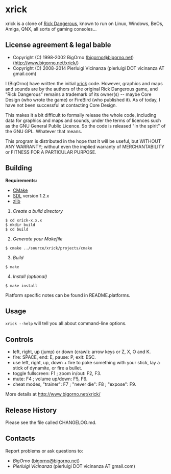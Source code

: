 xrick
=====

xrick is a clone of [Rick Dangerous](http://en.wikipedia.org/wiki/Rick_Dangerous), 
known to run on Linux, Windows, BeOs, Amiga, QNX, all sorts of gaming consoles...

License agreement & legal bable
-------------------------------

* Copyright (C) 1998-2002 BigOrno (bigorno@bigorno.net) (http://www.bigorno.net/xrick/)
* Copyright (C) 2008-2014 Pierluigi Vicinanza (pierluigi DOT vicinanza AT gmail.com)

I (BigOrno) have written the initial [xrick](http://www.bigorno.net/xrick/) code.
However, graphics and maps and sounds are by the authors of the original Rick Dangerous
game, and "Rick Dangerous" remains a trademark of its owner(s) -- maybe
Core Design (who wrote the game) or FireBird (who published it).
As of today, I have not been successful at contacting Core Design.

This makes it a bit difficult to formally release the whole code,
including data for graphics and maps and sounds, under the terms of
licences such as the GNU General Public Licence. So the code is
released "in the spirit" of the GNU GPL. Whatever that means.

This program is distributed in the hope that it will be useful, but
WITHOUT ANY WARRANTY; without even the implied warranty of MERCHANTABILITY
or FITNESS FOR A PARTICULAR PURPOSE.  

Building
--------

**Requirements:**

* [CMake](http://www.cmake.org/)
* [SDL](https://www.libsdl.org/download-1.2.php) version 1.2.x
* [zlib](http://www.zlib.net/)

1. *Create a build directory*
  
  ```
  $ cd xrick-x.x.x
  $ mkdir build
  $ cd build
  ```
  
2. *Generate your Makefile*
  
  `$ cmake ../source/xrick/projects/cmake`

3. *Build*
  
  `$ make`
  
4. *Install (optional)*
  
  `$ make install`

Platform specific notes can be found in README.platforms.

Usage
-----

`xrick --help` will tell you all about command-line options.

Controls
--------

- left, right, up (jump) or down (crawl): arrow keys or Z, X, O and K.
- fire: SPACE, end: E, pause: P, exit: ESC.
- use left, right, up, down + fire to poke something with your stick,
  lay a stick of dynamite, or fire a bullet.
- toggle fullscreen: F1 ; zoom in/out: F2, F3.
- mute: F4 ; volume up/down: F5, F6.
- cheat modes, "trainer": F7 ; "never die": F8 ; "expose": F9.

More details at http://www.bigorno.net/xrick/

Release History
---------------

Please see the file called CHANGELOG.md.

Contacts
--------

Report problems or ask questions to:

* _BigOrno_ (bigorno@bigorno.net)
* _Pierluigi Vicinanza_ (pierluigi DOT vicinanza AT gmail.com)
